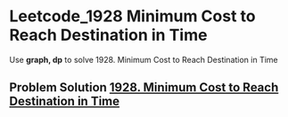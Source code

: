 # Leetcode_1928 Minimum Cost to Reach Destination in Time





Use **graph, dp** to solve 1928. Minimum Cost to Reach Destination in Time
<!--more-->




## Problem Solution [1928. Minimum Cost to Reach Destination in Time](https://leetcode.com/problems/minimum-cost-to-reach-destination-in-time/)



```cpp
```




```cpp
```
